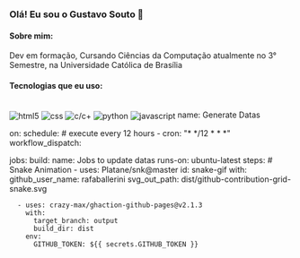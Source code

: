 ### Olá! Eu sou o Gustavo Souto 👋

#### Sobre mim:
Dev em formação, Cursando Ciências da Computação atualmente no 3° Semestre, na Universidade Católica de Brasília

#### Tecnologias que eu uso:
<div style="display: inline-block"><br/>
<img align="center" alt= html5 src="https://img.shields.io/badge/HTML5-E34F26?style=for-the-badge&logo=html5&logoColor=white" />
<img align="center" alt= css src="https://img.shields.io/badge/CSS3-1572B6?style=for-the-badge&logo=css3&logoColor=white" />
<img align="center" alt= c/c+ src="https://img.shields.io/badge/C%2B%2B-00599C?style=for-the-badge&logo=c%2B%2B&logoColor=white" />
<img align="center" alt= python src="https://img.shields.io/badge/Python-14354C?style=for-the-badge&logo=python&logoColor=white" />
<img align="center" alt= javascript src="https://img.shields.io/badge/Javascript-14354C?style=for-the-badge&logo=javascript&logoColor=white" />


</div>
name: Generate Datas

on:
  schedule: # execute every 12 hours
    - cron: "* */12 * * *"
  workflow_dispatch:

jobs:
  build:
    name: Jobs to update datas
    runs-on: ubuntu-latest
    steps:
      # Snake Animation
      - uses: Platane/snk@master
        id: snake-gif
        with:
          github_user_name: rafaballerini
          svg_out_path: dist/github-contribution-grid-snake.svg

      - uses: crazy-max/ghaction-github-pages@v2.1.3
        with:
          target_branch: output
          build_dir: dist
        env:
          GITHUB_TOKEN: ${{ secrets.GITHUB_TOKEN }}

